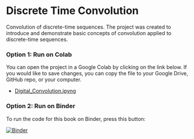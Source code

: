 # Discrete Time Convolution
Convolution of discrete-time sequences.
The project was created to introduce and demonstrate basic concepts of convolution applied to discrete-time sequences.

### Option 1: Run on Colab

You can open the project in a Google Colab by clicking on the link below.  If you would like to save changes, you can copy the file to your Google Drive, GitHub repo, or your computer.

* [Digital_Convolution.ipyng](https://colab.research.google.com/github/Domenikos/Digital_Convolution/blob/main/Digital_Convolution.ipynb)

### Option 2: Run on Binder

To run the code for this book on Binder, press this button:

[![Binder](http://mybinder.org/badge.svg)](http://mybinder.org/repo/Domenikos/Digital_Convolution)

